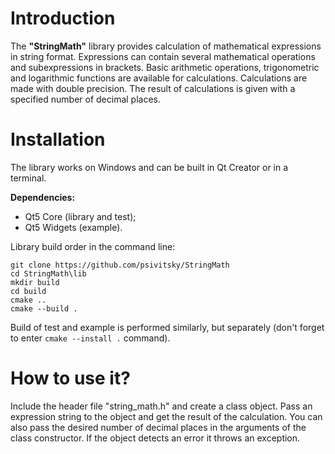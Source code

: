 # Introduction

The **"StringMath"** library provides calculation of mathematical expressions in string format.
Expressions can contain several mathematical operations and subexpressions in brackets.
Basic arithmetic operations, trigonometric and logarithmic functions are available for calculations.
Calculations are made with double precision. The result of calculations is given with a specified number of decimal places.

# Installation

The library works on Windows and can be built in Qt Creator or in a terminal.

**Dependencies:**
- Qt5 Core (library and test);
- Qt5 Widgets (example).
 
Library build order in the command line:

```
git clone https://github.com/psivitsky/StringMath
cd StringMath\lib
mkdir build
cd build
cmake ..
cmake --build .
```

Build of test and example is performed similarly, but separately (don't forget to enter ```cmake --install .``` command).

# How to use it?

Include the header file "string_math.h" and create a class object.
Pass an expression string to the object and get the result of the calculation.
You can also pass the desired number of decimal places in the arguments of the class constructor.
If the object detects an error it throws an exception.

